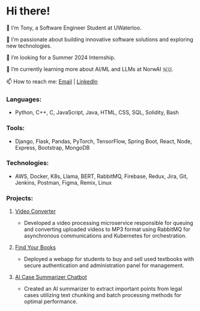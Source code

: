 
# Hi there! 

👋 I'm Tony, a Software Engineer Student at UWaterloo. 

👀 I'm passionate about building innovative software solutions and exploring new technologies.

🔭 I’m looking for a Summer 2024 Internship.

🌱 I’m currently learning more about AI/ML and LLMs at NorwAI 🇳🇴.

📫 How to reach me: [Email](mailto:tony.li3@uwaterloo.ca) | [LinkedIn](https://ca.linkedin.com/in/tony--li)

### Languages:
- Python, C++, C, JavaScript, Java, HTML, CSS, SQL, Solidity, Bash

### Tools:
- Django, Flask, Pandas, PyTorch, TensorFlow, Spring Boot, React, Node, Express, Bootstrap, MongoDB

### Technologies:
- AWS, Docker, K8s, Llama, BERT, RabbitMQ, Firebase, Redux, Jira, Git, Jenkins, Postman, Figma, Remix, Linux


### Projects:
1. [Video Converter](https://github.com/tonygr-li/Microservices-Distributed-Systems)
   - Developed a video processing microservice responsible for queuing and converting uploaded videos to MP3 format using RabbitMQ for asynchronous communications and Kubernetes for orchestration.

2. [Find Your Books](https://github.com/tonygr-li/Find-Your-Books)
   - Deployed a webapp for students to buy and sell used textbooks with secure authentication and administration panel for management.

3. [AI Case Summarizer Chatbot](https://github.com/tonygr-li/AI-Case-Summarizer)
   - Created an AI summarizer to extract important points from legal cases utilizing text chunking and batch processing methods for optimal performance.

<!--
### Hi there 👋

**tonygr-li/tonygr-li** is a ✨ _special_ ✨ repository because its `README.md` (this file) appears on your GitHub profile.

Here are some ideas to get you started:

- 🔭 I’m currently working on ...
- 🌱 I’m currently learning ...
- 👯 I’m looking to collaborate on ...
- 🤔 I’m looking for help with ...
- 💬 Ask me about ...
- 📫 How to reach me: ...
- 😄 Pronouns: ...
- ⚡ Fun fact: ...
-->

